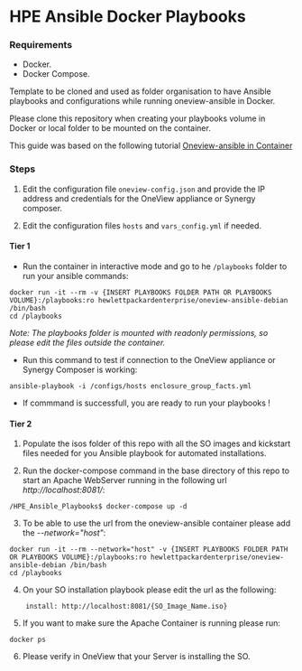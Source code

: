 # HPE Ansible Docker Playbooks 


### Requirements
* Docker.
* Docker Compose.

Template to be cloned and used as folder organisation to have Ansible playbooks and configurations while running oneview-ansible in Docker.

Please clone this repository when creating your playbooks volume in Docker or local folder to be mounted on the container.

This guide was based on the following  tutorial [Oneview-ansible in Container](https://github.com/HewlettPackard/oneview-ansible-samples/blob/master/oneview-ansible-in-container/oneview-ansible-in-container.md)


### Steps



1) Edit the configuration file `oneview-config.json` and provide the IP address and credentials for the OneView appliance or Synergy composer.

2) Edit the configuration files `hosts` and `vars_config.yml` if needed.



#### Tier 1

* Run the container in interactive mode and go to he `/playbooks` folder to run your ansible commands:
```
docker run -it --rm -v {INSERT PLAYBOOKS FOLDER PATH OR PLAYBOOKS VOLUME}:/playbooks:ro hewlettpackardenterprise/oneview-ansible-debian /bin/bash
cd /playbooks
```
*Note: The playbooks folder is mounted with readonly permissions, so please edit the files outside the container.*

* Run this command to test if connection to the OneView appliance or Synergy Composer is working:

```
ansible-playbook -i /configs/hosts enclosure_group_facts.yml
```

* If commmand is successfull, you are ready to run your playbooks !

#### Tier 2

1) Populate the isos folder of this repo with all the SO images and kickstart files needed for you Ansible playbook for automated installations.

2) Run the docker-compose command in the base directory of this repo to start an Apache WebServer running in the following url *http://localhost:8081/*:

```
/HPE_Ansible_Playbooks$ docker-compose up -d
```

3) To be able to use the url from the oneview-ansible container please add the *--network="host"*:

```
docker run -it --rm --network="host" -v {INSERT PLAYBOOKS FOLDER PATH OR PLAYBOOKS VOLUME}:/playbooks:ro hewlettpackardenterprise/oneview-ansible-debian /bin/bash
cd /playbooks
```

4) On your SO installation playbook please edit the url as the following:

```
    install: http://localhost:8081/{SO_Image_Name.iso}
```

5) If you want to make sure the Apache Container is running please run:

```
docker ps
```
6) Please verify in OneView that your Server is installing the SO.
